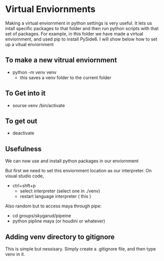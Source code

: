 # Virtual Enviornments
Making a virtual enviornment in python settings is very useful. It lets us intall specific packages to that folder and then run python scripts with that set of packages. For example, in this folder we have made a virtual enviornment, and used pip to install PySide6. I will show below how to set up a vitual enviornment

## To make a new vitrual enviornment
* python -m venv venv
    * this saves a venv folder to the current folder

## To Get into it 
* sourse venv /bin/activate

## To get out
* deactivate

## Usefulness

We can now use and install python packages in our enviornment

But first we need to set this enviornment location as our interpreter. On visual studio code,
* ctrl+shft+p 
    * select interpreter (select one in ./venv)
    * restart language interpreter ( this )


Also random but to access maya through pipe:
* cd groups/skygarud/pipeine
* python pipline maya (or houdini or whatever)


## Adding venv directory to gitignore
This is simple but nessisary. Simply create a .gitignore file, and then type venv in it. 